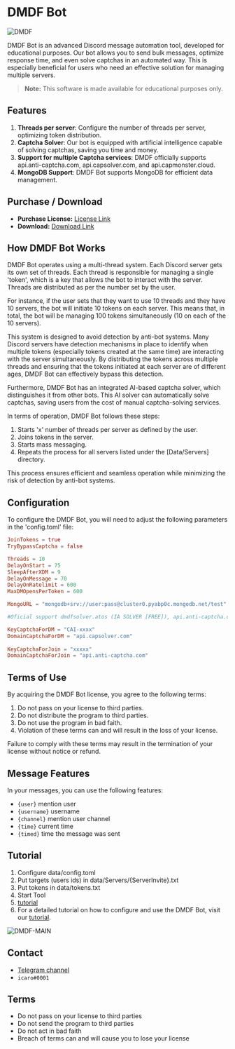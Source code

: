 # DMDF Bot
![DMDF](https://user-images.githubusercontent.com/127346906/224520680-ae2c6ff6-c244-4f48-bc14-98df87d075ca.jpg)

DMDF Bot is an advanced Discord message automation tool, developed for educational purposes. Our bot allows you to send bulk messages, optimize response time, and even solve captchas in an automated way. This is especially beneficial for users who need an effective solution for managing multiple servers.

> **Note:** This software is made available for educational purposes only.

## Features

1. **Threads per server**: Configure the number of threads per server, optimizing token distribution.
2. **Captcha Solver**: Our bot is equipped with artificial intelligence capable of solving captchas, saving you time and money.
3. **Support for multiple Captcha services**: DMDF officially supports api.anti-captcha.com, api.capsolver.com, and api.capmonster.cloud.
4. **MongoDB Support**: DMDF Bot supports MongoDB for efficient data management.

## Purchase / Download
- **Purchase License:** [License Link](https://discordsociety.sellix.io/product/640d2ced7cd1e)
- **Download:** [Download Link](https://t.me/ATOS_DMDF)

## How DMDF Bot Works

DMDF Bot operates using a multi-thread system. Each Discord server gets its own set of threads. Each thread is responsible for managing a single 'token', which is a key that allows the bot to interact with the server. Threads are distributed as per the number set by the user.

For instance, if the user sets that they want to use 10 threads and they have 10 servers, the bot will initiate 10 tokens on each server. This means that, in total, the bot will be managing 100 tokens simultaneously (10 on each of the 10 servers).

This system is designed to avoid detection by anti-bot systems. Many Discord servers have detection mechanisms in place to identify when multiple tokens (especially tokens created at the same time) are interacting with the server simultaneously. By distributing the tokens across multiple threads and ensuring that the tokens initiated at each server are of different ages, DMDF Bot can effectively bypass this detection.

Furthermore, DMDF Bot has an integrated AI-based captcha solver, which distinguishes it from other bots. This AI solver can automatically solve captchas, saving users from the cost of manual captcha-solving services.

In terms of operation, DMDF Bot follows these steps:

1. Starts 'x' number of threads per server as defined by the user.
2. Joins tokens in the server.
3. Starts mass messaging.
4. Repeats the process for all servers listed under the [Data/Servers] directory.

This process ensures efficient and seamless operation while minimizing the risk of detection by anti-bot systems.


## Configuration

To configure the DMDF Bot, you will need to adjust the following parameters in the 'config.toml' file:

```toml
JoinTokens = true
TryBypassCaptcha = false  

Threads = 10    
DelayOnStart = 75  
SleepAfterXDM = 9  
DelayOnMessage = 70  
DelayOnRatelimit = 600  
MaxDMOpensPerToken = 600  

MongoURL = "mongodb+srv://user:pass@cluster0.pyabp0c.mongodb.net/test"  

#Oficial support dmdfsolver.atos (IA SOLVER [FREE]), api.anti-captcha.com, api.capsolver.com, api.capmonster.cloud  

KeyCaptchaForDM = "CAI-xxxx"  
DomainCaptchaForDM = "api.capsolver.com"  
  
KeyCaptchaForJoin = "xxxxx"  
DomainCaptchaForJoin = "api.anti-captcha.com"
```

## Terms of Use

By acquiring the DMDF Bot license, you agree to the following terms:

1. Do not pass on your license to third parties.
2. Do not distribute the program to third parties.
3. Do not use the program in bad faith.
4. Violation of these terms can and will result in the loss of your license.

Failure to comply with these terms may result in the termination of your license without notice or refund.

## Message Features

In your messages, you can use the following features:

- `{user}` mention user 
- `{username}` username
- `{channel}` mention user channel
- `{time}` current time 
- `{timed}` time the message was sent

## Tutorial

1. Configure data/config.toml
2. Put targets (users ids) in data/Servers/{ServerInvite}.txt
3. Put tokens in data/tokens.txt
4. Start Tool
5. [tutorial](https://t.me/ATOS_DMDF/5)
6. For a detailed tutorial on how to configure and use the DMDF Bot, visit our [tutorial](https://t.me/ATOS_DMDF/5).

![DMDF-MAIN](https://media.discordapp.net/attachments/1083986985196191758/1104237114700341328/photo_2023-05-05_15-51-03.jpg?width=1193&height=555)

## Contact
- [Telegram channel](https://t.me/ATOS_DMDF)
- `icaro#0001`

## Terms

-  Do not pass on your license to third parties
-  Do not send the program to third parties
-  Do not act in bad faith
-  Breach of terms can and will cause you to lose your license
